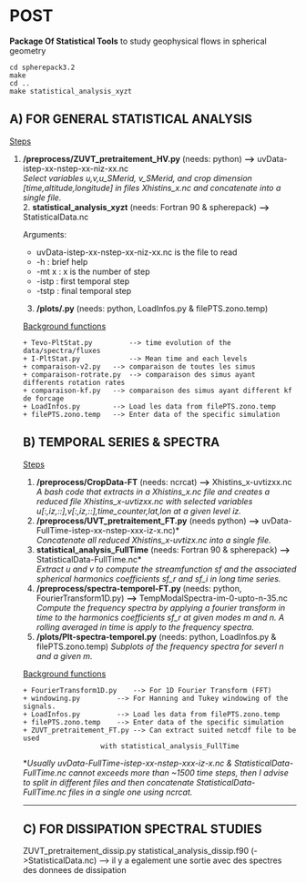 # POST
<strong>Package Of Statistical Tools</strong> to study geophysical flows in spherical geometry

```
cd spherepack3.2
make
cd ..
make statistical_analysis_xyzt
```

## A) FOR GENERAL STATISTICAL ANALYSIS

<ins>Steps</ins>
<ol>
<li> <strong>/preprocess/ZUVT_pretraitement_HV.py</strong> (needs: python)    		<strong>--></strong> uvData-istep-xx-nstep-xx-niz-xx.nc <br/>
<em>Select variables u,v,u_SMerid, v_SMerid, and crop dimension [time,altitude,longitude] in files Xhistins_x.nc and concatenate into a single file.</em></li>
2. <strong>statistical_analysis_xyzt</strong> (needs: Fortran 90 & spherepack)  	<strong>--></strong> StatisticalData.nc <br/>

Arguments:
+ uvData-istep-xx-nstep-xx-niz-xx.nc is the file to read
+ -h    : brief help
+ -mt x : x is the number of step
+ -istp : first temporal step
+ -tstp : final temporal step
3. <strong>/plots/.py</strong> (needs: python, LoadInfos.py & filePTS.zono.temp)


<ins>Background functions</ins>
```
+ Tevo-PltStat.py         --> time evolution of the data/spectra/fluxes
+ I-PltStat.py            --> Mean time and each levels
+ comparaison-v2.py	  --> comparaison de toutes les simus
+ comparaison-rotrate.py  --> comparaison des simus ayant differents rotation rates
+ comparaison-kf.py	  --> comparaison des simus ayant different kf de forcage
+ LoadInfos.py		  --> Load les data from filePTS.zono.temp
+ filePTS.zono.temp	  --> Enter data of the specific simulation
```

## B) TEMPORAL SERIES & SPECTRA

<ins>Steps</ins>
1. <strong>/preprocess/CropData-FT</strong> (needs: ncrcat)   <strong>--></strong> Xhistins_x-uvtizxx.nc <br/>
<em> A bash code that extracts in a Xhistins_x.nc file and creates a reduced file Xhistins_x-uvtizxx.nc with selected variables u[:,iz,::],v[:,iz,::],time_counter,lat,lon at a given level iz.</em>
2. <strong>/preprocess/UVT_pretraitement_FT.py</strong> (needs python)     <strong>--></strong> uvData-FullTime-istep-xx-nstep-xxx-iz-x.nc)*  <br/>
<em>Concatenate all reduced Xhistins_x-uvtizx.nc into a single file.</em>
3. <strong>statistical_analysis_FullTime</strong> (needs: Fortran 90 & spherepack)    <strong>--></strong> StatisticalData-FullTime.nc* <br/>
<em>Extract u and v to compute the streamfunction sf and the associated spherical harmonics coefficients sf_r and sf_i in long time series.</em>
4. <strong>/preprocess/spectra-temporel-FT.py </strong> (needs: python, FourierTransform1D.py)  <strong>--></strong> TempModalSpectra-im-0-upto-n-35.nc <br/>
<em>Compute the frequency spectra by applying a fourier transform in time to the harmonics coefficients sf_r at given modes m and n. A rolling averaged in time is apply to the frequency spectra. </em>
5. <strong>/plots/Plt-spectra-temporel.py</strong> (needs: python, LoadInfos.py & filePTS.zono.temp)   <em>Subplots of the frequency spectra for severl n and a given m.</em>

<ins>Background functions</ins>
```
+ FourierTransform1D.py    --> For 1D Fourier Transform (FFT)
+ windowing.py		   --> For Hanning and Tukey windowing of the signals.
+ LoadInfos.py		   --> Load les data from filePTS.zono.temp
+ filePTS.zono.temp	   --> Enter data of the specific simulation
+ ZUVT_pretraitement_FT.py --> Can extract suited netcdf file to be used 
			       with statistical_analysis_FullTime
```

*<em>Usually uvData-FullTime-istep-xx-nstep-xxx-iz-x.nc & StatisticalData-FullTime.nc cannot exceeds more than ~1500 time steps, then I advise to split in different files and then concatenate StatisticalData-FullTime.nc files in a single one using ncrcat.</em>

----- 
## C) FOR DISSIPATION SPECTRAL STUDIES
ZUVT_pretraitement_dissip.py 
statistical_analysis_dissip.f90 (->StatisticalData.nc) --> il y a egalement une sortie avec des spectres des donnees de dissipation
